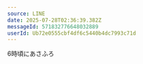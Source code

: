 ```yaml
---
source: LINE
date: 2025-07-28T02:36:39.382Z
messageId: 571832776648032889
userId: Ub72e0555cbf4df6c5440b4dc7993c71d
---
```


6時頃にあさふろ